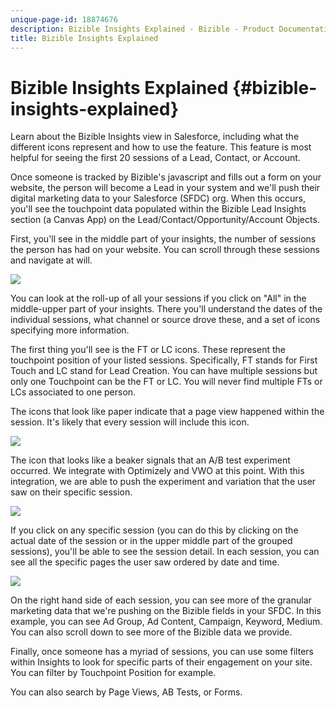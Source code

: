 ```yaml
---
unique-page-id: 18874676
description: Bizible Insights Explained - Bizible - Product Documentation
title: Bizible Insights Explained
---
```


# Bizible Insights Explained {#bizible-insights-explained}

Learn about the Bizible Insights view in Salesforce, including what the different icons represent and how to use the feature. This feature is most helpful for seeing the first 20 sessions of a Lead, Contact, or Account.

Once someone is tracked by Bizible's javascript and fills out a form on your website, the person will become a Lead in your system and we'll push their digital marketing data to your Salesforce (SFDC) org. When this occurs, you'll see the touchpoint data populated within the Bizible Lead Insights section (a Canvas App) on the Lead/Contact/Opportunity/Account Objects.

First, you'll see in the middle part of your insights, the number of sessions the person has had on your website. You can scroll through these sessions and navigate at will.

![](assets/1.png)

You can look at the roll-up of all your sessions if you click on "All" in the middle-upper part of your insights. There you'll understand the dates of the individual sessions, what channel or source drove these, and a set of icons specifying more information.

The first thing you'll see is the FT or LC icons. These represent the touchpoint position of your listed sessions. Specifically, FT stands for First Touch and LC stand for Lead Creation. You can have multiple sessions but only one Touchpoint can be the FT or LC. You will never find multiple FTs or LCs associated to one person.

The icons that look like paper indicate that a page view happened within the session. It's likely that every session will include this icon.

![](assets/2.png)

The icon that looks like a beaker signals that an A/B test experiment occurred. We integrate with Optimizely and VWO at this point. With this integration, we are able to push the experiment and variation that the user saw on their specific session.

![](assets/3.png)

If you click on any specific session (you can do this by clicking on the actual date of the session or in the upper middle part of the grouped sessions), you'll be able to see the session detail. In each session, you can see all the specific pages the user saw ordered by date and time.

![](assets/4.png)

On the right hand side of each session, you can see more of the granular marketing data that we're pushing on the Bizible fields in your SFDC. In this example, you can see Ad Group, Ad Content, Campaign, Keyword, Medium. You can also scroll down to see more of the Bizible data we provide.

Finally, once someone has a myriad of sessions, you can use some filters within Insights to look for specific parts of their engagement on your site. You can filter by Touchpoint Position for example.

You can also search by Page Views, AB Tests, or Forms.
